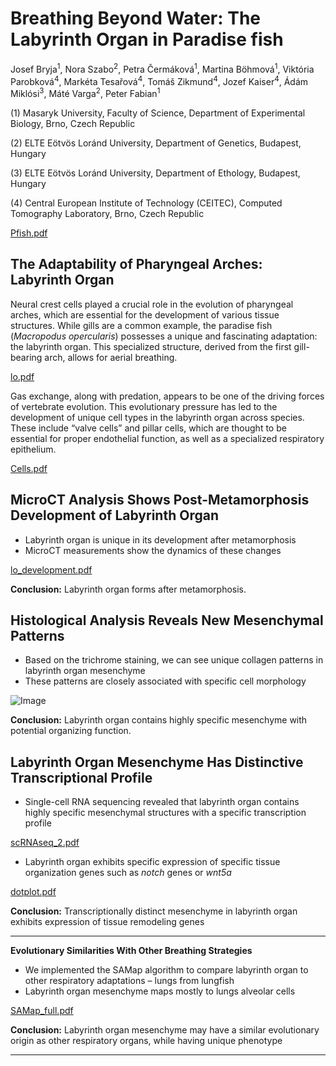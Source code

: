 # Breathing Beyond Water: The Labyrinth Organ in Paradise fish
Josef Bryja<sup>1</sup>, Nora Szabo<sup>2</sup>, Petra Čermáková<sup>1</sup>, Martina Böhmová<sup>1</sup>, Viktória Parobková<sup>4</sup>, Markéta Tesařová<sup>4</sup>, Tomáš Zikmund<sup>4</sup>, Jozef Kaiser<sup>4</sup>, Ádám Miklósi<sup>3</sup>, Máté Varga<sup>2</sup>, Peter Fabian<sup>1</sup>

(1) Masaryk University, Faculty of Science, Department of Experimental Biology, Brno, Czech Republic

(2) ELTE Eötvös Loránd University, Department of Genetics, Budapest, Hungary

(3) ELTE Eötvös Loránd University, Department of Ethology, Budapest, Hungary

(4) Central European Institute of Technology (CEITEC), Computed Tomography Laboratory, Brno, Czech Republic


[Pfish.pdf](https://github.com/user-attachments/files/19599616/Pfish.pdf)


## The Adaptability of Pharyngeal Arches: Labyrinth Organ
Neural crest cells played a crucial role in the evolution of pharyngeal
arches, which are essential for the development of various tissue
structures. While gills are a common example, the paradise fish
(*Macropodus opercularis*) possesses a unique and fascinating
adaptation: the labyrinth organ. This specialized structure, derived from
the first gill-bearing arch, allows for aerial breathing.

[lo.pdf](https://github.com/user-attachments/files/19599645/lo.pdf)

Gas exchange, along with predation, appears to be one of the driving
forces of vertebrate evolution. This evolutionary pressure has led to the
development of unique cell types in the labyrinth organ across species.
These include “valve cells” and pillar cells, which are thought to be
essential for proper endothelial function, as well as a specialized
respiratory epithelium.

[Cells.pdf](https://github.com/user-attachments/files/19599688/Cells.pdf)

## MicroCT Analysis Shows Post-Metamorphosis Development of Labyrinth Organ
- Labyrinth organ is unique in its development after metamorphosis
- MicroCT measurements show the dynamics of these changes

[lo_development.pdf](https://github.com/user-attachments/files/19599493/lo_development.pdf)

**Conclusion:** Labyrinth organ forms after metamorphosis.


## Histological Analysis Reveals New Mesenchymal Patterns
- Based on the trichrome staining, we can see unique collagen patterns in labyrinth organ mesenchyme
- These patterns are closely associated with specific cell morphology

![Image](https://github.com/user-attachments/assets/ee70b24c-d900-47a7-916f-aea3769792a3)

**Conclusion:** Labyrinth organ contains highly specific mesenchyme with potential organizing function.


## Labyrinth Organ Mesenchyme Has Distinctive Transcriptional Profile
- Single-cell RNA sequencing revealed that labyrinth organ contains highly specific mesenchymal structures with a specific transcription profile

[scRNAseq_2.pdf](https://github.com/user-attachments/files/19599582/scRNAseq_2.pdf)

- Labyrinth organ exhibits specific expression of specific tissue organization genes such as *notch* genes or *wnt5a*

[dotplot.pdf](https://github.com/user-attachments/files/19599577/dotplot.pdf)

**Conclusion:** Transcriptionally distinct mesenchyme in labyrinth organ exhibits expression of tissue remodeling genes

---
**Evolutionary Similarities With Other Breathing Strategies**

- We implemented the SAMap algorithm to compare labyrinth organ to other respiratory adaptations – lungs from lungfish
- Labyrinth organ mesenchyme maps mostly to lungs alveolar cells

[SAMap_full.pdf](https://github.com/user-attachments/files/19599673/SAMap_full.pdf)

**Conclusion:** Labyrinth organ mesenchyme may have a similar evolutionary origin as other respiratory organs, while having unique phenotype

---
